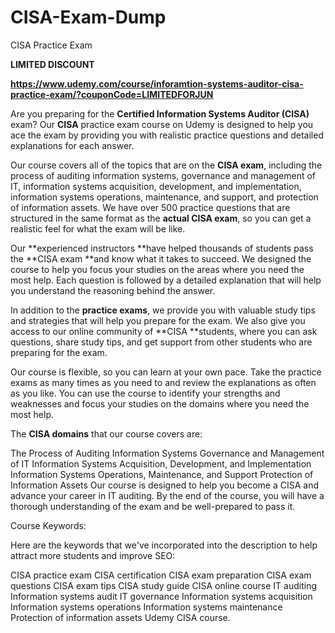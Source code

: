 # CISA-Exam-Dump
CISA Practice Exam

**LIMITED DISCOUNT**

**https://www.udemy.com/course/inforamtion-systems-auditor-cisa-practice-exam/?couponCode=LIMITEDFORJUN**

Are you preparing for the **Certified Information Systems Auditor (CISA)** exam? Our **CISA** practice exam course on Udemy is designed to help you ace the exam by providing you with realistic practice questions and detailed explanations for each answer.

Our course covers all of the topics that are on the **CISA exam**, including the process of auditing information systems, governance and management of IT, information systems acquisition, development, and implementation, information systems operations, maintenance, and support, and protection of information assets. We have over 500 practice questions that are structured in the same format as the **actual CISA exam**, so you can get a realistic feel for what the exam will be like.

Our **experienced instructors **have helped thousands of students pass the **CISA exam **and know what it takes to succeed. We designed the course to help you focus your studies on the areas where you need the most help. Each question is followed by a detailed explanation that will help you understand the reasoning behind the answer.

In addition to the **practice exams**, we provide you with valuable study tips and strategies that will help you prepare for the exam. We also give you access to our online community of **CISA **students, where you can ask questions, share study tips, and get support from other students who are preparing for the exam.

Our course is flexible, so you can learn at your own pace. Take the practice exams as many times as you need to and review the explanations as often as you like. You can use the course to identify your strengths and weaknesses and focus your studies on the domains where you need the most help.

The **CISA domains** that our course covers are:

The Process of Auditing Information Systems
Governance and Management of IT
Information Systems Acquisition, Development, and Implementation
Information Systems Operations, Maintenance, and Support
Protection of Information Assets
Our course is designed to help you become a CISA and advance your career in IT auditing. By the end of the course, you will have a thorough understanding of the exam and be well-prepared to pass it.

Course Keywords:

Here are the keywords that we've incorporated into the description to help attract more students and improve SEO:

CISA practice exam
CISA certification
CISA exam preparation
CISA exam questions
CISA exam tips
CISA study guide
CISA online course
IT auditing
Information systems audit
IT governance
Information systems acquisition
Information systems operations
Information systems maintenance
Protection of information assets
Udemy CISA course.
